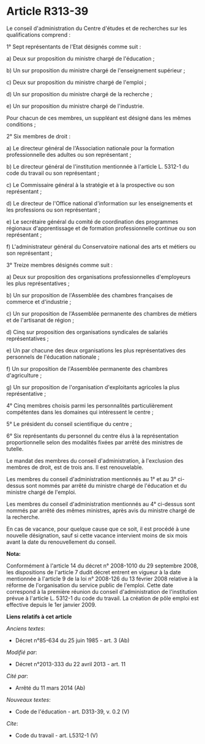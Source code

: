 # Article R313-39

Le conseil d'administration du Centre d'études et de recherches sur les qualifications comprend : 

1° Sept représentants de l'Etat désignés comme suit : 

a) Deux sur proposition du ministre chargé de l'éducation ; 

b) Un sur proposition du ministre chargé de l'enseignement supérieur ; 

c) Deux sur proposition du ministre chargé de l'emploi ; 

d) Un sur proposition du ministre chargé de la recherche ; 

e) Un sur proposition du ministre chargé de l'industrie. 

Pour chacun de ces membres, un suppléant est désigné dans les mêmes conditions ; 

2° Six membres de droit : 

a) Le directeur général de l'Association nationale pour la formation professionnelle des adultes ou son représentant ; 

b) Le directeur général de l'institution mentionnée à l'article L. 5312-1 du code du travail ou son représentant ; 

c) Le Commissaire général à la stratégie et à la prospective ou son représentant ; 

d) Le directeur de l'Office national d'information sur les enseignements et les professions ou son représentant ; 

e) Le secrétaire général du comité de coordination des programmes régionaux d'apprentissage et de formation professionnelle
continue ou son représentant ; 

f) L'administrateur général du Conservatoire national des arts et métiers ou son représentant ; 

3° Treize membres désignés comme suit : 

a) Deux sur proposition des organisations professionnelles d'employeurs les plus représentatives ; 

b) Un sur proposition de l'Assemblée des chambres françaises de commerce et d'industrie ; 

c) Un sur proposition de l'Assemblée permanente des chambres de métiers et de l'artisanat de région ; 

d) Cinq sur proposition des organisations syndicales de salariés représentatives ; 

e) Un par chacune des deux organisations les plus représentatives des personnels de l'éducation nationale ; 

f) Un sur proposition de l'Assemblée permanente des chambres d'agriculture ; 

g) Un sur proposition de l'organisation d'exploitants agricoles la plus représentative ; 

4° Cinq membres choisis parmi les personnalités particulièrement compétentes dans les domaines qui intéressent le centre ; 

5° Le président du conseil scientifique du centre ; 

6° Six représentants du personnel du centre élus à la représentation proportionnelle selon des modalités fixées par arrêté
des ministres de tutelle. 

Le mandat des membres du conseil d'administration, à l'exclusion des membres de droit, est de trois ans. Il est
renouvelable. 

Les membres du conseil d'administration mentionnés au 1° et au 3° ci-dessus sont nommés par arrêté du ministre chargé de
l'éducation et du ministre chargé de l'emploi. 

Les membres du conseil d'administration mentionnés au 4° ci-dessus sont nommés par arrêté des mêmes ministres, après avis du
ministre chargé de la recherche. 

En cas de vacance, pour quelque cause que ce soit, il est procédé à une nouvelle désignation, sauf si cette vacance
intervient moins de six mois avant la date du renouvellement du conseil.

**Nota:**

Conformément à l'article 14 du décret n° 2008-1010 du 29 septembre 2008, les dispositions de l'article 7 dudit décret entrent
en vigueur à la date mentionnée à l'article 9 de la loi n° 2008-126 du 13 février 2008 relative à la réforme de
l'organisation du service public de l'emploi. Cette date correspond à la première réunion du conseil d'administration de
l'institution prévue à l'article L. 5312-1 du code du travail. La création de pôle emploi est effective depuis le 1er janvier
2009.

**Liens relatifs à cet article**

_Anciens textes_:

  - Décret n°85-634 du 25 juin 1985 - art. 3 (Ab)

_Modifié par_:

  - Décret n°2013-333 du 22 avril 2013 - art. 11

_Cité par_:

  - Arrêté du 11 mars 2014 (Ab)

_Nouveaux textes_:

  - Code de l'éducation - art. D313-39, v. 0.2 (V)

_Cite_:

  - Code du travail - art. L5312-1 (V)
